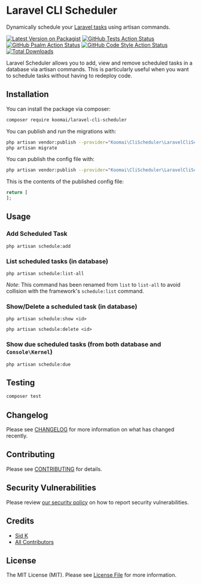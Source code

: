 # Laravel CLI Scheduler  

Dynamically schedule your [Laravel tasks](https://laravel.com/docs/scheduling) using artisan commands.

[![Latest Version on Packagist](https://img.shields.io/packagist/v/koomai/laravel-cli-scheduler.svg?style=flat-square)](https://packagist.org/packages/koomai/laravel-cli-scheduler)
[![GitHub Tests Action Status](https://img.shields.io/github/workflow/status/koomai/laravel-cli-scheduler/PHPUnit?label=tests)](https://github.com/koomai/laravel-cli-scheduler/actions/workflows/run-tests.yml?query=branch%3Amain)
[![GitHub Psalm Action Status](https://img.shields.io/github/workflow/status/koomai/laravel-cli-scheduler/Psalm?label=psalm)](https://github.com/koomai/laravel-cli-scheduler/actions/workflows/psalm.yml?query=branch%3Amain)
[![GitHub Code Style Action Status](https://img.shields.io/github/workflow/status/koomai/laravel-cli-scheduler/PHP%20CS%20Fixer?label=code%20style)](https://github.com/koomai/laravel-cli-scheduler/actions/workflows/php-cs-fixer.yml?query=branch%3Amain)
[![Total Downloads](https://img.shields.io/packagist/dt/koomai/laravel-cli-scheduler.svg?style=flat-square)](https://packagist.org/packages/koomai/laravel-cli-scheduler)

Laravel Scheduler allows you to add, view and remove scheduled tasks in a database via artisan commands. This is particularly useful when you want to schedule tasks without having to redeploy code.


## Installation

You can install the package via composer:

```bash
composer require koomai/laravel-cli-scheduler
```

You can publish and run the migrations with:

```bash
php artisan vendor:publish --provider="Koomai\CliScheduler\LaravelCliSchedulerServiceProvider" --tag="laravel-cli-scheduler-migrations"
php artisan migrate
```

You can publish the config file with:
```bash
php artisan vendor:publish --provider="Koomai\CliScheduler\LaravelCliSchedulerServiceProvider" --tag="laravel-cli-scheduler-config"
```

This is the contents of the published config file:

```php
return [
];
```

## Usage

### Add Scheduled Task

`php artisan schedule:add`

### List scheduled tasks (in database)

`php artisan schedule:list-all`

*Note*: This command has been renamed from `list` to `list-all` to avoid collision with the framework's `schedule:list` command.

### Show/Delete a scheduled task (in database)

`php artisan schedule:show <id>`

`php artisan schedule:delete <id>`

### Show due scheduled tasks (from both database and `Console\Kernel`)

`php artisan schedule:due`

## Testing

```bash
composer test
```

## Changelog

Please see [CHANGELOG](CHANGELOG.md) for more information on what has changed recently.

## Contributing

Please see [CONTRIBUTING](.github/CONTRIBUTING.md) for details.

## Security Vulnerabilities

Please review [our security policy](../../security/policy) on how to report security vulnerabilities.

## Credits

- [Sid K](https://github.com/koomai)
- [All Contributors](../../contributors)

## License

The MIT License (MIT). Please see [License File](LICENSE.md) for more information.
